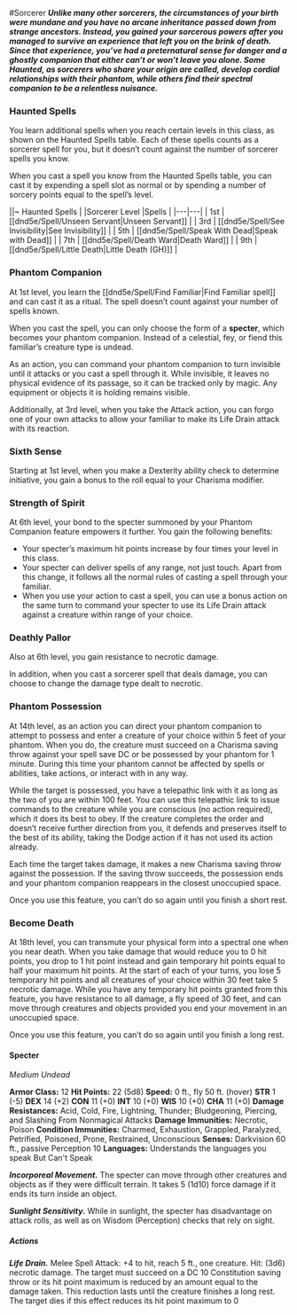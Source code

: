 #Sorcerer
***Unlike many other sorcerers, the circumstances of your birth were mundane and you have no arcane inheritance passed down from strange ancestors. Instead, you gained your sorcerous powers after you managed to survive an experience that left you on the brink of death. Since that experience, you’ve had a preternatural sense for danger and a ghostly companion that either can’t or won’t leave you alone. Some Haunted, as sorcerers who share your origin are called, develop cordial relationships with their phantom, while others find their spectral companion to be a relentless nuisance.***

### Haunted Spells
You learn additional spells when you reach certain levels in this class, as shown on the Haunted Spells table. Each of these spells counts as a sorcerer spell for you, but it doesn’t count against the number of sorcerer spells you know.

When you cast a spell you know from the Haunted Spells table, you can cast it by expending a spell slot as normal or by spending a number of sorcery points equal to the spell’s level.

||~ Haunted Spells |
|Sorcerer Level |Spells |
|---|---|
| 1st | [[dnd5e/Spell/Unseen Servant\|Unseen Servant]] |
| 3rd | [[dnd5e/Spell/See Invisibility\|See Invisibility]] |
| 5th | [[dnd5e/Spell/Speak With Dead\|Speak with Dead]] |
| 7th | [[dnd5e/Spell/Death Ward\|Death Ward]] |
| 9th | [[dnd5e/Spell/Little Death\|Little Death (GH)]] |

### Phantom Companion
At 1st level, you learn the [[dnd5e/Spell/Find Familiar\|Find Familiar spell]] and can cast it as a ritual. The spell doesn’t count against your number of spells known.

When you cast the spell, you can only choose the form of a **specter**, which becomes your phantom companion. Instead of a celestial, fey, or fiend this familiar’s creature type is undead.

As an action, you can command your phantom companion to turn invisible until it attacks or you cast a spell through it. While invisible, it leaves no physical evidence of its passage, so it can be tracked only by magic. Any equipment or objects it is holding remains visible.

Additionally, at 3rd level, when you take the Attack action, you can forgo one of your own attacks to allow your familiar to make its Life Drain attack with its reaction.

### Sixth Sense
Starting at 1st level, when you make a Dexterity ability check to determine initiative, you gain a bonus to the roll equal to your Charisma modifier.

### Strength of Spirit
At 6th level, your bond to the specter summoned by your Phantom Companion feature empowers it further. You gain the following benefits:
* Your specter’s maximum hit points increase by four times your level in this class.
* Your specter can deliver spells of any range, not just touch. Apart from this change, it follows all the normal rules of casting a spell through your familiar.
* When you use your action to cast a spell, you can use a bonus action on the same turn to command your specter to use its Life Drain attack against a creature within range of your choice.

### Deathly Pallor
Also at 6th level, you gain resistance to necrotic damage.

In addition, when you cast a sorcerer spell that deals damage, you can choose to change the damage type dealt to necrotic.

### Phantom Possession
At 14th level, as an action you can direct your phantom companion to attempt to possess and enter a creature of your choice within 5 feet of your phantom. When you do, the creature must succeed on a Charisma saving throw against your spell save DC or be possessed by your phantom for 1 minute. During this time your phantom cannot be affected by spells or abilities, take actions, or interact with in any way.

While the target is possessed, you have a telepathic link with it as long as the two of you are within 100 feet. You can use this telepathic link to issue commands to the creature while you are conscious (no action required), which it does its best to obey. If the creature completes the order and doesn’t receive further direction from you, it defends and preserves itself to the best of its ability, taking the Dodge action if it has not used its action already.

Each time the target takes damage, it makes a new Charisma saving throw against the possession. If the saving throw succeeds, the possession ends and your phantom companion reappears in the closest unoccupied space.

Once you use this feature, you can’t do so again until you finish a short rest.

### Become Death
At 18th level, you can transmute your physical form into a spectral one when you near death. When you take damage that would reduce you to 0 hit points, you drop to 1 hit point instead and gain temporary hit points equal to half your maximum hit points. At the start of each of your turns, you lose 5 temporary hit points and all creatures of your choice within 30 feet take 5 necrotic damage. While you have any temporary hit points granted from this feature, you have resistance to all damage, a fly speed of 30 feet, and can move through creatures and objects provided you end your movement in an unoccupied space.

Once you use this feature, you can’t do so again until you finish a long rest.

#### **Specter**
*Medium Undead*

**Armor Class:** 12
**Hit Points:** 22 (5d8)
**Speed:** 0 ft., fly 50 ft. (hover)
**STR** 1 (-5) **DEX** 14 (+2) **CON** 11 (+0) **INT** 10 (+0) **WIS** 10 (+0) **CHA** 11 (+0)
**Damage Resistances:** Acid, Cold, Fire, Lightning, Thunder; Bludgeoning, Piercing, and Slashing From Nonmagical Attacks
**Damage Immunities:** Necrotic, Poison
**Condition Immunities:** Charmed, Exhaustion, Grappled, Paralyzed, Petrified, Poisoned, Prone, Restrained, Unconscious
**Senses:** Darkvision 60 ft., passive Perception 10
**Languages:** Understands the languages you speak But Can't Speak

***Incorporeal Movement.*** The specter can move through other creatures and objects as if they were difficult terrain. It takes 5 (1d10) force damage if it ends its turn inside an object.

***Sunlight Sensitivity.*** While in sunlight, the specter has disadvantage on attack rolls, as well as on Wisdom (Perception) checks that rely on sight.

##### Actions
***Life Drain.*** Melee Spell Attack: +4 to hit, reach 5 ft., one creature. Hit: (3d6) necrotic damage. The target must succeed on a DC 10 Constitution saving throw or its hit point maximum is reduced by an amount equal to the damage taken. This reduction lasts until the creature finishes a long rest. The target dies if this effect reduces its hit point maximum to 0